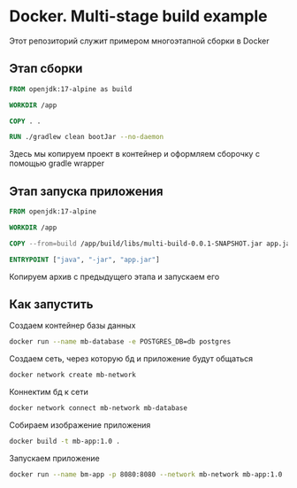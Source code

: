# Docker. Multi-stage build example

Этот репозиторий служит примером многоэтапной сборки в Docker

## Этап сборки

``` Dockerfile
FROM openjdk:17-alpine as build

WORKDIR /app

COPY . .

RUN ./gradlew clean bootJar --no-daemon
```
Здесь мы копируем проект в контейнер и оформляем сборочку с помощью gradle wrapper

## Этап запуска приложения

``` Dockerfile
FROM openjdk:17-alpine

WORKDIR /app

COPY --from=build /app/build/libs/multi-build-0.0.1-SNAPSHOT.jar app.jar

ENTRYPOINT ["java", "-jar", "app.jar"]
```
Копируем архив с предыдущего этапа и запускаем его

## Как запустить

Создаем контейнер базы данных
``` bash 
docker run --name mb-database -e POSTGRES_DB=db postgres
```

Создаем сеть, через которую бд и приложение будут общаться
``` bash 
docker network create mb-network
```

Коннектим бд к сети
``` bash
docker network connect mb-network mb-database
```

Собираем изображение приложения
``` bash 
docker build -t mb-app:1.0 .
```

Запускаем приложение
``` bash 
docker run --name bm-app -p 8080:8080 --network mb-network mb-app:1.0
```
